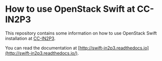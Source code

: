 # How to use OpenStack Swift at CC-IN2P3

This repository contains some information on how to use OpenStack Swift installation
at [CC-IN2P3](http://cc.in2p3.fr).

You can read the documentation at [http://swift-in2p3.readthedocs.io](http://swift-in2p3.readthedocs.io/).